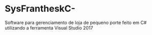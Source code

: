 # SysFrantheskC-
Software para gerenciamento de loja de pequeno porte feito em C# utilizando a ferramenta Visual Studio 2017
